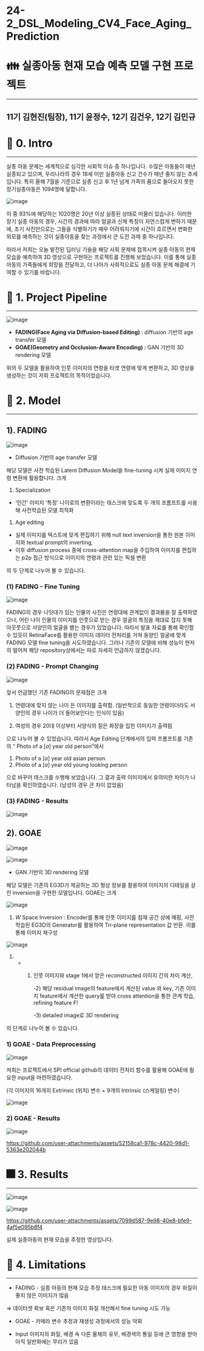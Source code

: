 # 24-2_DSL_Modeling_CV4_Face_Aging_Prediction
# 👪 실종아동 현재 모습 예측 모델 구현 프로젝트

---

## 11기 김현진(팀장), 11기 윤정수, 12기 김건우, 12기 김민규

# 💭 0. Intro

---

실종 아동 문제는 세계적으로 심각한 사회적 이슈 중 하나입니다. 수많은 아동들이 매년 실종되고 있으며, 우리나라의 경우 18세 미만 실종아동 신고 건수가 매년 줄지 않는 추세입니다. 특히 올해 7월을 기준으로 실종 신고 후 1년 넘게 가족의 품으로 돌아오지 못한 장기실종아동은 1094명에 달합니다. 

![image](https://github.com/user-attachments/assets/e8869133-a0a8-49d5-be24-590a607f54d9)

이 중 93%에 해당하는 1020명은 20년 이상 실종된 상태로 머물러 있습니다. 이러한 장기 실종 아동의 경우, 시간의 경과에 따라 얼굴과 신체 특징이 자연스럽게 변하기 때문에, 초기 사진만으로는 그들을 식별하기가 매우 어려워지기에 시간이 흐르면서 변화한 외모를 예측하는 것이 실종아동을 찾는 과정에서 큰 도전 과제 중 하나입니다.

따라서 저희는 오늘 발전된 딥러닝 기술을 해당 사회 문제에 접목시켜 실종 아동의 현재 모습을 예측하여 3D 영상으로 구현하는 프로젝트를 진행해 보았습니다. 이를 통해 실종아동의 가족들에게 희망을 전달하고, 더 나아가 사회적으로도 실종 아동 문제 해결에 기여할 수 있기를 바랍니다. 

# 🎯 1. Project Pipeline

---

![image](https://github.com/user-attachments/assets/90cf46d7-d108-4611-bbc2-1210e8a02bec)


- **FADING(Face Aging via Diffusion-based Editing)** : diffusion 기반의 age transfer 모델
- **GOAE(Geometry and Occlusion-Aware Encoding) :** GAN 기반의 3D rendering 모델

위의 두 모델을 활용하여 인풋 이미지의 연령을 타겟 연령에 맞게 변환하고, 3D 영상을 생성하는 것이 저희 프로젝트의 목적이었습니다. 

# 🧠 2. Model

---

## 1). FADING

![image](https://github.com/user-attachments/assets/6c56dae4-1ba2-4971-b1df-b53bc874bde7)


- Diffusion 기반의 age transfer 모델

해당 모델은 사전 학습된 Latent Diffusion Model을 fine-tuning 시켜 실제 이미지 연령 변환에 활용합니다. 크게 

1. Specialization 
- ‘인간’ 이미지 ‘특정’ 나이로의 변환이라는 태스크에 맞도록 두 개의 프롬프트를 사용해 사전학습된 모델 최적화
1. Age editing 
- 실제 이미지를 텍스트에 맞게 편집하기 위해 null text inversion을 통한 원본 이미지와 textual prompt의 inverting,
- 이후  diffusion process 중에 cross-attention map을 주입하여 이미지를 편집하는 p2p 접근 방식으로 이미지의 연령과 관련 있는 픽셀 변환

의 두 단계로 나누어 볼 수 있습니다. 

### (1) FADING - Fine Tuning

![image](https://github.com/user-attachments/assets/da257a1e-fd16-4f2e-a5b5-1e71ab1dc930)


FADING의 경우 나잇대가 있는 인물의 사진은 연령대에 관계없이 결과물을 잘 출력하였으나, 어린 나이 인물의 이미지를 인풋으로 받는 경우 얼굴의 특징을 제대로 잡지 못해 아웃풋으로 서양인의 얼굴을 뱉는 경우가 있었습니다. 따라서 발표 자료를 통해 확인할 수 있듯이 RetinaFace를 활용한 이미지 데이터 전처리를 거쳐 동양인 얼굴에 맞게 FADING 모델 fine tuning을 시도하였습니다. 그러나 기존의 모델에 비해 성능이 현저히 떨어져 해당 repository상에서는 따로 자세히 언급하지 않겠습니다. 

### (2) FADING - Prompt Changing

![image](https://github.com/user-attachments/assets/ec68fb31-1f28-44fb-b841-4000c103caa2)


앞서 언급했던 기존 FADING의 문제점은 크게 

1) 연령대에 맞지 않는 나이 든 이미지를 출력함. (일반적으로 동일한 연령이더라도 서양인의 경우 나이가 더 들어보인다는 인식이 있음)

2) 여성의 경우 20대 이상부터 서양식의 짙은 화장을 입힌 이미지가 출력됨

으로 나누어 볼 수 있었습니다. 따라서 Age Editing 단계에서의 입력 프롬프트를 기존의 “ Photo of a [$a$] year old person”에서

1. Photo of a [$a$] year old asian person
2. Photo of a [$a$] year old young looking person

으로 바꾸어 태스크를 수행해 보았습니다. 그 결과 출력 이미지에서 유의미한 차이가 나타남을 확인하였습니다. (남성의 경우 큰 차이 없었음)

### (3) FADING - Results

![image](https://github.com/user-attachments/assets/f0acf37e-497e-4f4a-b09b-c20ea5a341c4)


## 2). GOAE

![image](https://github.com/user-attachments/assets/edf82efc-2a89-4f7a-8158-c0ee8feac485)


![image](https://github.com/user-attachments/assets/ad732bb1-0d10-4fd7-a35d-abf35eac3093)


- GAN 기반의 3D rendering 모델

해당 모델은 기존의 EG3D가 제공하는 3D 형상 정보를 활용하여 이미지의 디테일을 살린 inversion을 구현한 모델입니다. GOAE는 크게 

![image](https://github.com/user-attachments/assets/99f27875-a1bb-4295-8c55-e082f3780f63)


1. $W$ Space Inversion : Encoder를 통해 인풋 이미지를 잠재 공간 상에 매핑, 사전학습된 EG3D의 Generator를 활용하여 Tri-plane representation 값 반환. 이를 통해 이미지 재구성

![image](https://github.com/user-attachments/assets/ac6b6f95-091c-4490-a279-0c582fea4017)


1. - 1) 인풋 이미지와 stage 1에서 얻은 reconstructed 이미지 간의 차이 계산, 

        -2) 해당 residual image의 feature에서 계산된 value          와 key,  기존 이미지 feature에서 계산한 query를 받아 cross attention을 통한 관계 학습, refining feature F!

        -3) detailed image로 3D rendering

의 단계로 나누어 볼 수 있습니다. 

### 1) GOAE - Data Preprocessing

![image](https://github.com/user-attachments/assets/f8ad4341-117e-429d-a03c-8802edc3183a)


저희는 프로젝트에서 SPI official github의 데이터 전처리 함수를 활용해 GOAE에 필요한 input을 마련하였습니다.

(각 이미지의 16개의 Extrinsic (위치) 변수 + 9개의 Intrinsic (스케일링) 변수) 

![image](https://github.com/user-attachments/assets/1405cf3a-2973-4054-9063-b1afefe4aad9)


### 2) GOAE - Results

![image](https://github.com/user-attachments/assets/18aaed8e-aea3-4082-8292-f1363c5eded8)

https://github.com/user-attachments/assets/52158ca1-978c-4420-98d1-5363e202044b



# 🎆 3. Results

---

![image](https://github.com/user-attachments/assets/ebc7543b-4efd-43e3-bef0-3638111bd31a)

![image](https://github.com/user-attachments/assets/268f85a0-3d78-487e-b55e-1ea9c48a2f43)


https://github.com/user-attachments/assets/7099d587-9e98-40e8-bfe9-4af5e095b8f4
 

실제 실종아동의 현재 모습을 추정한 영상입니다. 

# 📌 4. Limitations

---

- FADING - 실종 아동의 현재 모습 추정 태스크에 필요한 아동 이미지의 경우 화질이 좋지 않은 이미지가 많음

⇒ 데이터셋 확보 혹은 기존의 이미지 화질 개선해서 fine tuning 시도 가능

- GOAE - 카메라 변수 추정과 재생성 과정에서의 성능 악화

- Input 이미지의 화질, 배경 속 다른 물체의 유무, 배경색의 통일 등에 큰 영향을 받아 아직 일반화에는 무리가 있음
